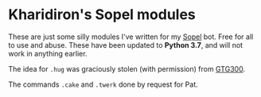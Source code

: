 # Kharidiron's Sopel modules

These are just some silly modules I've written for my [Sopel](https://sopel.chat) bot. Free for all to use and abuse.
These have been updated to **Python 3.7**, and will not work in anything earlier.

The idea for `.hug` was graciously stolen (with permission) from [GTG300](https://github.com/GTG3000).

The commands `.cake` and `.twerk` done by request for Pat.
